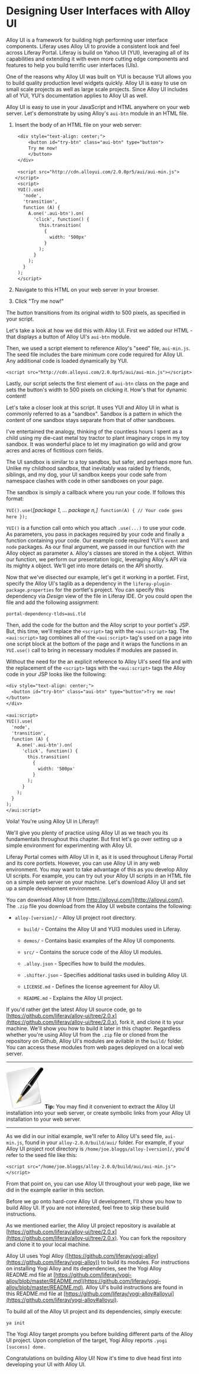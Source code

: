 # Designing User Interfaces with Alloy UI

Alloy UI is a framework for building high performing user interface components.
Liferay uses Alloy UI to provide a consistent look and feel across Liferay
Portal. Liferay is build on Yahoo UI (YUI), leveraging all of its capabilities
and extending it with even more cutting edge components and features to help you
build terrific user interfaces (UIs).

One of the reasons why Alloy UI was built on YUI is because YUI allows you to
build quality production level widgets quickly. Alloy UI is easy to use on small
scale projects as well as large scale projects. Since Alloy UI includes all of
YUI, YUI's documentation applies to Alloy UI as well.

<!-- TODO List what we'll cover in this chapter 

- Introduce Alloy UI
- Using Alloy UI - demonstrate using Alloy in HTML/JavaScript and within a JSP
in Liferay Portal
- Using Alloy UI taglibs
- Alloy UI's extensions to the YUI language
- Working with the Alloy UI project - describes the project files and how to
build it.
- Creating your own Alloy UI module and components

-->

Alloy UI is easy to use in your JavaScript and HTML anywhere on your web server.
Let's demonstrate by using Alloy's `aui-btn` module in an HTML file.

1. Insert the body of an HTML file on your web server:

        <div style="text-align: center;">
            <button id="try-btn" class="aui-btn" type="button">
            Try me now!
            </button>
        </div>
    
        <script src="http://cdn.alloyui.com/2.0.0pr5/aui/aui-min.js"></script>
        <script>
        YUI().use(
          'node',
          'transition',
          function (A) {
            A.one('.aui-btn').on(
              'click', function() {
                this.transition(
                  {
                    width: '500px'
                  }
                );
              }
            );
          }
        );
        </script>

2. Navigate to this HTML on your web server in your browser.
3. Click "Try me now!"

The button transitions from its original width to 500 pixels, as specified in
your script.

<!-- TODO Add screenshot of demo -->

Let's take a look at how we did this with Alloy UI. First we added our HTML -
that displays a button of Alloy UI's `aui-btn` module. 

Then, we used a script element to reference Alloy's "seed" file, `aui-min.js`.
The seed file includes the bare minimum core code required for Alloy UI. Any
additional code is loaded dynamically by YUI.

    <script src="http://cdn.alloyui.com/2.0.0pr5/aui/aui-min.js"></script>

Lastly, our script selects the first element of `aui-btn` class on the page and
sets the button's width to 500 pixels on clicking it. How's that for dynamic
content! 

Let's take a closer look at this script. It uses YUI and Alloy UI in what is
commonly referred to as a "sandbox". Sandbox is a pattern in which the content
of one sandbox stays separate from that of other sandboxes. 

I've entertained the analogy, thinking of the countless hours I spent as a child
using my die-cast metal toy tractor to plant imaginary crops in my toy sandbox.
It was wonderful place to let my imagination go wild and grow acres and acres of
fictitious corn fields. 

The UI sandbox is similar to a toy sandbox, but safer, and perhaps more fun.
Unlike my childhood sandbox, that inevitably was raided by friends, siblings,
and my dog, your UI sandbox keeps your code safe from namespace clashes with
code in other sandboxes on your page. 

The sandbox is simply a callback where you run your code. If follows this
format: 

`YUI().use(`*[package 1, ...  package n,]*` function(A) { // Your code goes here });`

`YUI()` is a function call onto which you attach `.use(...)` to use your code.
As parameters, you pass in packages required by your code and finally a function
containing your code. Our example code required YUI's `event` and `node`
packages. As our final argument, we passed in our function with *the* Alloy
object as parameter `A`. Alloy's classes are stored in the `A` object. Within
our function, we perform our presentation logic, leveraging Alloy's API via its
mighty `A` object. We'll get into more details on the API shortly. 

Now that we've disected our example, let's get it working in a portlet.
First, specify the Alloy UI's taglib as a dependency in the
`liferay-plugin-package.properties` for the portlet's project. You can specify
this dependency via *Design* view of the file in Liferay IDE. Or you could open
the file and add the following assignment: 

    portal-dependency-tlds=aui.tld

Then, add the code for the button and the Alloy script to your portlet's JSP.
But, this time, we'll replace the `<script>` tag with the `<aui:script>` tag.
The `<aui:script>` tag combines all of the `<aui:script>` tag's used on a page
into one script block at the bottom of the page and it wraps the functions in an
`YUI.use()` call to bring in necessary modules if modules are passed in.

Without the need for the an explicit reference to Alloy UI's seed file and with
the replacement of the `<script>` tags with the `<aui:script>` tags the Alloy
code in your JSP looks like the following:


    <div style="text-align: center;">
      <button id="try-btn" class="aui-btn" type="button">Try me now!</button>
    </div>

    <aui:script>
    YUI().use(
      'node',
      'transition',
      function (A) {
        A.one('.aui-btn').on(
          'click', function() {
            this.transition(
              {
                width: '500px'
              }
            );
          }
        );
      }
    );
    </aui:script>

Voila! You're using Alloy UI in Liferay!!

We'll give you plenty of practice using Alloy UI as we teach you its
fundamentals throughout this chapter. But first let's go over setting up a
simple environment for experimenting with Alloy UI.

Liferay Portal comes with Alloy UI in it, as it is used throughout Liferay
Portal and its core portlets. However, you can use Alloy UI in any web
environment. You may want to take advantage of this as you develop Alloy UI
scripts. For example, you can try out your Alloy UI scripts in an HTML file on a
simple web server on your machine. Let's download Alloy UI and set up a simple
development environment.  

You can download Alloy UI from [http://alloyui.com/](http://alloyui.com/). The
`.zip` file you download from the Alloy UI website contains the following:

- `alloy-[version]/` - Alloy UI project root directory.

    - `build/` - Contains the Alloy UI and YUI3 modules used in Liferay.

    - `demos/` - Contains basic examples of the Alloy UI components.

    - `src/` - Contains the soruce code of the Alloy UI modules.

    - `.alloy.json` - Specifies how to build the modules.

    - `.shifter.json` - Specifies additional tasks used in building Alloy UI.

    - `LICENSE.md` - Defines the license agreement for Alloy UI.

    - `README.md` - Explains the Alloy UI project.

If you'd rather get the latest Alloy UI source code, go to
[https://github.com/liferay/alloy-ui/tree/2.0.x](https://github.com/liferay/alloy-ui/tree/2.0.x),
fork it, and clone it to your machine. We'll show you how to build it later in
this chapter. Regardless whether you're using Alloy UI from the `.zip` file or
cloned from the repository on Github, Alloy UI's modules are avilable in the
`build/` folder. You can access these modules from web pages deployed on a local
web server. 

---

 ![important](../../images/tip-pen-paper.png) **Tip:** You may find it
 convenient to extract the Alloy UI installation into your web server, or
 create symbolic links from your Alloy UI installation to your web server.

---

As we did in our initial example, we'll refer to Alloy UI's seed file,
`aui-min.js`, found in your `alloy-2.0.0/build/aui/` folder. For example, if
your Alloy UI project root directory is `/home/joe.bloggs/alloy-[version]/`,
you'd refer to the seed file like this:

    <script src="/home/joe.bloggs/alloy-2.0.0/build/aui/aui-min.js"></script>

From that point on, you can use Alloy UI throughout your web page, like we did
in the example earlier in this section.

Before we go onto hard-core Alloy UI development, I'll show you how to build
Alloy UI. If you are not interested, feel free to skip these build instructions.

As we mentioned earlier, the Alloy UI project repository is available at
[https://github.com/liferay/alloy-ui/tree/2.0.x](https://github.com/liferay/alloy-ui/tree/2.0.x). You
can fork the repository and clone it to your local machine.

Alloy UI uses Yogi Alloy
([https://github.com/liferay/yogi-alloy](https://github.com/liferay/yogi-alloy))
to build its modules. For instructions on installing Yogi Alloy and its
dependencies, see the Yogi Alloy README.md file at
[https://github.com/liferay/yogi-alloy/blob/master/README.md](https://github.com/liferay/yogi-alloy/blob/master/README.md).
Alloy UI's build instructions are found in this README.md file at
[https://github.com/liferay/yogi-alloy#alloyui](https://github.com/liferay/yogi-alloy#alloyui).

To build all of the Alloy UI project and its dependencies, simply execute:

    ya init

The Yogi Alloy target prompts you before building different parts of the Alloy
UI project. Upon completion of the target, Yogi Alloy reports `.yogi [success]
done.`

Congratulations on building Alloy UI! Now it's time to dive head first into
developing your UI with Alloy UI.




